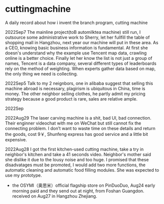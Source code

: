 # cuttingmachine
A daily record about how i invent the branch program, cutting machine

2022Sep7
The mainline project(toB automilktea machine) still run, I outsource some administrative work to Sherry, let her fullfill the table of shopping mall in Hangzhou, next year our machine will put in these area. As a CEO, knowing basic business information is fundamental. At first she doesn's understand why the example use Tencent map data, crawling online is a better choice. Finally let her know the list is not just a group of names, Tencent is a data company, several different types of leaderboards rely on the method of weighting. When experts gather data based on map, the only thing we need is collecting.

2022Sep5
Talk to my 2 neignbors, one in alibaba suggest that selling this machine abroad is necessary, plagirism is ubiquitous in China, time is money. The other neighbor selling clothes, he partly admit my pricing strategy because a good product is rare, sales are relative ample.

2022Sep

2022Aug29
The laser carving machine is a shit, bad UI, bad connection. Their enginner videochat with me on WeChat but still cannot fix the connecting problem. I don’t want to waste time on these details and return the goods, cost 9￥, Shunfeng express has good service and a little bit expensive.

2022Aug28
I got the first kitchen-used cutting machine, take a try in neighbor's kitchen and take a 41 seconds video. Neighbor's mother said she dislike it due to the lousy noise and too huge. I promised that these disadvatages must be promoted, I would add two more functions, the automatic cleaning and automatic food filling modules. She was expected to use my prototype.
* the OSYMI（奥思米）official flagship store on PinDuoDuo, Aug24 early morning paid and they send out at night, from Foshan Guangdon. received on Aug27 in Hangzhou Zhejiang.
